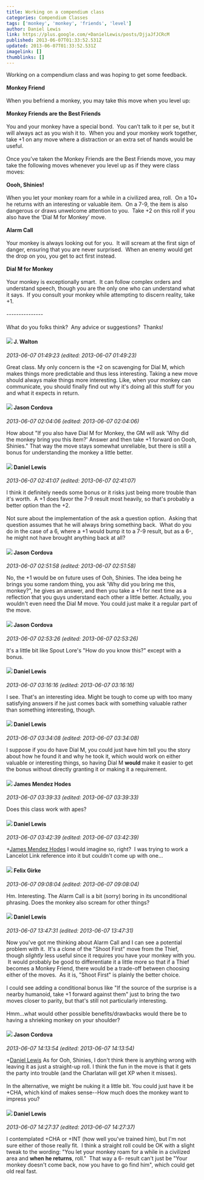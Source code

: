 ```yaml
---
title: Working on a compendium class
categories: Compendium Classes
tags: ['monkey', 'monkey', 'friends', 'level']
author: Daniel Lewis
link: https://plus.google.com/+DanielLewis/posts/DjjaJfJCRcM
published: 2013-06-07T01:33:52.531Z
updated: 2013-06-07T01:33:52.531Z
imagelink: []
thumblinks: []
---
```


Working on a compendium class and was hoping to get some feedback.<br /><br /><b>Monkey Friend</b><br /><br />When you befriend a monkey, you may take this move when you level up:<br /><br /><b>Monkey Friends are the Best Friends</b><br /><br />You and your monkey have a special bond.  You can’t talk to it per se, but it will always act as you wish it to.  When you and your monkey work together, take +1 on any move where a distraction or an extra set of hands would be useful.<br /><br />Once you’ve taken the Monkey Friends are the Best Friends move, you may take the following moves whenever you level up as if they were class moves:<br /><br /><b>Oooh, Shinies!</b><br /><br />When you let your monkey roam for a while in a civilized area, roll.  On a 10+ he returns with an interesting or valuable item.  On a 7-9, the item is also dangerous or draws unwelcome attention to you.  Take +2 on this roll if you also have the ‘Dial M for Monkey’ move.<br /><br /><b>Alarm Call</b><br /><br />Your monkey is always looking out for you.  It will scream at the first sign of danger, ensuring that you are never surprised.  When an enemy would get the drop on you, you get to act first instead.<br /><br /><b>Dial M for Monkey</b><br /><br />Your monkey is exceptionally smart.  It can follow complex orders and understand speech, though you are the only one who can understand what it says.  If you consult your monkey while attempting to discern reality, take +1.<br /><br />---------------<br /><br />What do you folks think?  Any advice or suggestions?  Thanks!
<div id='comment z12pfbc5xlvzjv4mg232s3xilqbwfv3ts'>
  <h4><img src='{{site.baseurl}}//images/avatars/111694100408744715863_photo.jpg'> J. Walton</h4>
      <p><cite>2013-06-07 01:49:23 (edited: 2013-06-07 01:49:23)</cite></p>
        <p>Great class. My only concern is the +2 on scavenging for Dial M, which makes things more predictable and thus less interesting. Taking a new move should always make things more interesting. Like, when your monkey can communicate, you should finally find out why it&#39;s doing all this stuff for you and what it expects in return.</p>
</div>
        

<div id='comment z12pfbc5xlvzjv4mg232s3xilqbwfv3ts'>
  <h4><img src='{{site.baseurl}}//images/avatars/108530078404383929502_photo.jpg'> Jason Cordova</h4>
      <p><cite>2013-06-07 02:04:06 (edited: 2013-06-07 02:04:06)</cite></p>
        <p>How about &quot;If you also have Dial M for Monkey, the GM will ask &#39;Why did the monkey bring you this item?&#39; Answer and then take +1 forward on Oooh, Shinies.&quot; That way the move stays somewhat unreliable, but there is still a bonus for understanding the monkey a little better. </p>
</div>
        

<div id='comment z12pfbc5xlvzjv4mg232s3xilqbwfv3ts'>
  <h4><img src='{{site.baseurl}}//images/avatars/106263128003390967559_photo.jpg'> Daniel Lewis</h4>
      <p><cite>2013-06-07 02:41:07 (edited: 2013-06-07 02:41:07)</cite></p>
        <p>I think it definitely needs some bonus or it risks just being more trouble than it&#39;s worth.  A +1 does favor the 7-9 result most heavily, so that&#39;s probably a better option than the +2.  <br /><br />Not sure about the implementation of the ask a question option.  Asking that question assumes that he will always bring something back.  What do you do in the case of a 6, where a +1 would bump it to a 7-9 result, but as a 6-, he might not have brought anything back at all?</p>
</div>
        

<div id='comment z12pfbc5xlvzjv4mg232s3xilqbwfv3ts'>
  <h4><img src='{{site.baseurl}}//images/avatars/108530078404383929502_photo.jpg'> Jason Cordova</h4>
      <p><cite>2013-06-07 02:51:58 (edited: 2013-06-07 02:51:58)</cite></p>
        <p>No, the +1 would be on future uses of Ooh, Shinies. The idea being he brings you some random thing, you ask &#39;Why did you bring me this, monkey?&quot;, he gives an answer, and then you take a +1 for next time as a reflection that you guys understand each other a little better. Actually, you wouldn&#39;t even need the Dial M move. You could just make it a regular part of the move. </p>
</div>
        

<div id='comment z12pfbc5xlvzjv4mg232s3xilqbwfv3ts'>
  <h4><img src='{{site.baseurl}}//images/avatars/108530078404383929502_photo.jpg'> Jason Cordova</h4>
      <p><cite>2013-06-07 02:53:26 (edited: 2013-06-07 02:53:26)</cite></p>
        <p>It&#39;s a little bit like Spout Lore&#39;s &quot;How do you know this?&quot; except with a bonus. </p>
</div>
        

<div id='comment z12pfbc5xlvzjv4mg232s3xilqbwfv3ts'>
  <h4><img src='{{site.baseurl}}//images/avatars/106263128003390967559_photo.jpg'> Daniel Lewis</h4>
      <p><cite>2013-06-07 03:16:16 (edited: 2013-06-07 03:16:16)</cite></p>
        <p>I see. That&#39;s an interesting idea.  Might be tough to come up with too many satisfying answers if he just comes back with something valuable rather than something interesting, though.</p>
</div>
        

<div id='comment z12pfbc5xlvzjv4mg232s3xilqbwfv3ts'>
  <h4><img src='{{site.baseurl}}//images/avatars/106263128003390967559_photo.jpg'> Daniel Lewis</h4>
      <p><cite>2013-06-07 03:34:08 (edited: 2013-06-07 03:34:08)</cite></p>
        <p>I suppose if you do have Dial M, you could just have him tell you the story about how he found it and why he took it, which would work on either valuable or interesting things, so having Dial M <b>would</b> make it easier to get the bonus without directly granting it or making it a requirement.</p>
</div>
        

<div id='comment z12pfbc5xlvzjv4mg232s3xilqbwfv3ts'>
  <h4><img src='{{site.baseurl}}//images/avatars/115409979050506121662_photo.jpg'> James Mendez Hodes</h4>
      <p><cite>2013-06-07 03:39:33 (edited: 2013-06-07 03:39:33)</cite></p>
        <p>Does this class work with apes?</p>
</div>
        

<div id='comment z12pfbc5xlvzjv4mg232s3xilqbwfv3ts'>
  <h4><img src='{{site.baseurl}}//images/avatars/106263128003390967559_photo.jpg'> Daniel Lewis</h4>
      <p><cite>2013-06-07 03:42:39 (edited: 2013-06-07 03:42:39)</cite></p>
        <p><span class="proflinkWrapper"><span class="proflinkPrefix">+</span><a class="proflink" href="https://plus.google.com/115409979050506121662" oid="115409979050506121662">James Mendez Hodes</a></span> I would imagine so, right?  I was trying to work a Lancelot Link reference into it but couldn&#39;t come up with one...</p>
</div>
        

<div id='comment z12pfbc5xlvzjv4mg232s3xilqbwfv3ts'>
  <h4><img src='{{site.baseurl}}//images/avatars/117766372273638041905_photo.jpg'> Felix Girke</h4>
      <p><cite>2013-06-07 09:08:04 (edited: 2013-06-07 09:08:04)</cite></p>
        <p>Hm. Interesting. The Alarm Call is a bit (sorry) boring in its unconditional phrasing. Does the monkey also scream for other things?</p>
</div>
        

<div id='comment z12pfbc5xlvzjv4mg232s3xilqbwfv3ts'>
  <h4><img src='{{site.baseurl}}//images/avatars/106263128003390967559_photo.jpg'> Daniel Lewis</h4>
      <p><cite>2013-06-07 13:47:31 (edited: 2013-06-07 13:47:31)</cite></p>
        <p>Now you&#39;ve got me thinking about Alarm Call and I can see a potential problem with it.  It&#39;s a clone of the &quot;Shoot First&quot; move from the Thief, though <i>slightly</i> less useful since it requires you have your monkey with you.  It would probably be good to differentiate it a little more so that if a Thief becomes a Monkey Friend, there would be a trade-off between choosing either of the moves.  As it is, &quot;Shoot First&quot; is plainly the better choice.  <br /><br />I could see adding a conditional bonus like &quot;If the source of the surprise is a nearby humanoid, take +1 forward against them&quot; just to bring the two moves closer to parity, but that&#39;s still not particularly interesting.<br /><br />Hmm...what would other possible benefits/drawbacks would there be to having a shrieking monkey on your shoulder?</p>
</div>
        

<div id='comment z12pfbc5xlvzjv4mg232s3xilqbwfv3ts'>
  <h4><img src='{{site.baseurl}}//images/avatars/108530078404383929502_photo.jpg'> Jason Cordova</h4>
      <p><cite>2013-06-07 14:13:54 (edited: 2013-06-07 14:13:54)</cite></p>
        <p><span class="proflinkWrapper"><span class="proflinkPrefix">+</span><a class="proflink" href="https://plus.google.com/106263128003390967559" oid="106263128003390967559">Daniel Lewis</a></span> As for Ooh, Shinies, I don&#39;t think there is anything wrong with leaving it as just a straight-up roll. I think the fun in the move is that it gets the party into trouble (and the Charlatan will get XP when it misses). <br /><br />In the alternative, we might be nuking it a little bit. You could just have it be +CHA, which kind of makes sense--How much does the monkey want to impress you?</p>
</div>
        

<div id='comment z12pfbc5xlvzjv4mg232s3xilqbwfv3ts'>
  <h4><img src='{{site.baseurl}}//images/avatars/106263128003390967559_photo.jpg'> Daniel Lewis</h4>
      <p><cite>2013-06-07 14:27:37 (edited: 2013-06-07 14:27:37)</cite></p>
        <p>I contemplated +CHA or +INT (how well you&#39;ve trained him), but I&#39;m not sure either of those really fit.  I think a straight roll could be OK with a slight tweak to the wording: &quot;You let your monkey roam for a while in a civilized area and <b>when he returns</b>, roll.&quot;  That way a 6- result can&#39;t just be &quot;Your monkey doesn&#39;t come back, now you have to go find him&quot;, which could get old real fast.</p>
</div>
        